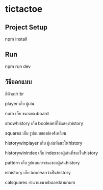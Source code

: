# tictactoe
## Project Setup

npm install


## Run

npm run dev


## วิธีออกแบบ

มีตัวแปร br

player เก็บ ผู้เล่น 

num เก็บ ขนาดของboard

showhistory เก็บ booleanที่ใช้แสดงhistory

squares เก็บ รูปแบบของช่อง4เหลี่ยม

historywinplayer เก็บ ผู้เล่นที่ชนะในhistory

historywinindex เก็บ indexของผู้เล่นที่ชนะในhistory

pattern เก็บ รูปแบบการชนะของผู้เล่นhistory

ishistory เก็บ booleanว่าเป็นhistory

calsquares คำนวนขนาดboardตามnum
